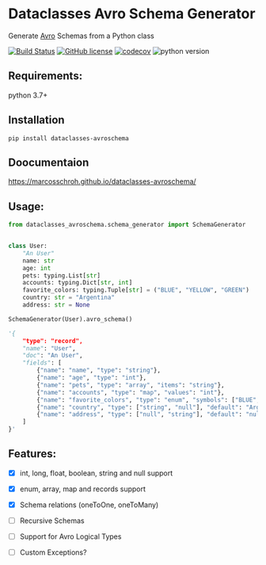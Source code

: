 # Dataclasses Avro Schema Generator

Generate [Avro](https://avro.apache.org/docs/1.8.2/spec.html) Schemas from a Python class

[![Build Status](https://travis-ci.org/marcosschroh/dataclasses-avroschema.svg?branch=master)](https://travis-ci.org//dataclasses-avroschema)
[![GitHub license](https://img.shields.io/github/license/marcosschroh/dataclasses-avroschema.svg)](https://github.com/marcosschroh/dataclasses-avroschema/blob/master/LICENSE)
[![codecov](https://codecov.io/gh/marcosschroh/dataclasses-avroschema/branch/master/graph/badge.svg)](https://codecov.io/gh/marcosschroh/dataclasses-avroschema)
![python version](https://img.shields.io/badge/python-3.7%2B-yellowgreen)


## Requirements:

python 3.7+

## Installation

```
pip install dataclasses-avroschema
```

## Doocumentaion

https://marcosschroh.github.io/dataclasses-avroschema/

## Usage:

```python
from dataclasses_avroschema.schema_generator import SchemaGenerator


class User:
    "An User"
    name: str
    age: int
    pets: typing.List[str]
    accounts: typing.Dict[str, int]
    favorite_colors: typing.Tuple[str] = ("BLUE", "YELLOW", "GREEN")
    country: str = "Argentina"
    address: str = None

SchemaGenerator(User).avro_schema()

'{
    "type": "record",
    "name": "User",
    "doc": "An User",
    "fields": [
        {"name": "name", "type": "string"},
        {"name": "age", "type": "int"},
        {"name": "pets", "type": "array", "items": "string"},
        {"name": "accounts", "type": "map", "values": "int"},
        {"name": "favorite_colors", "type": "enum", "symbols": ["BLUE", "YELLOW", "GREEN"]},
        {"name": "country", "type": ["string", "null"], "default": "Argentina"},
        {"name": "address", "type": ["null", "string"], "default": "null"}
    ]
}'
```

## Features:

* [X] int, long, float, boolean, string and null support
* [X] enum, array, map and records support
* [X] Schema relations (oneToOne, oneToMany)
* [ ] Recursive Schemas
* [ ] Support for Avro Logical Types
* [ ] Custom Exceptions?



